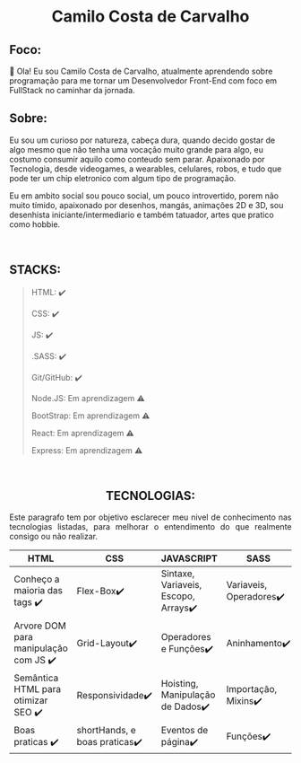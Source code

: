 <h1 align="center">Camilo Costa de Carvalho</h1>

## Foco: 
 👋 Ola! Eu sou Camilo Costa de Carvalho, atualmente aprendendo sobre programação para me tornar um Desenvolvedor Front-End com foco em FullStack no caminhar da jornada.

## Sobre:
 Eu sou um curioso por natureza, cabeça dura, quando decido gostar de algo mesmo que não tenha uma vocação muito grande para algo, eu costumo consumir aquilo como conteudo sem parar. Apaixonado por Tecnologia, desde videogames, a wearables, celulares, robos, e tudo que pode ter um chip eletronico com algum tipo de programação.
 
  Eu em ambito social sou pouco social, um pouco introvertido, porem não muito tímido, apaixonado por desenhos, mangás, animações 2D e 3D, sou desenhista iniciante/intermediario e também tatuador, artes que pratico como hobbie.
  
<br>

 ## STACKS:
 
 > HTML: :heavy_check_mark:
 > 
 > CSS: :heavy_check_mark:
 > 
 > JS: :heavy_check_mark:
 > 
 > .SASS: :heavy_check_mark:
 > 
 > Git/GitHub: :heavy_check_mark:
 > 
 > Node.JS: Em aprendizagem :warning:
 > 
 > BootStrap: Em aprendizagem :warning:
 > 
 > React: Em aprendizagem :warning:
 > 
 > Express: Em aprendizagem :warning: 

<br>

<h2 align="center">TECNOLOGIAS:</h2>

<p align="justify">Este paragrafo tem por objetivo esclarecer meu nivel de conhecimento nas tecnologias listadas, para melhorar o entendimento do que realmente consigo ou não realizar.</p>

HTML|CSS|JAVASCRIPT|SASS
| --------- | --------- | --------- | --------- |
Conheço a maioria das tags ✔️|Flex-Box✔️|Sintaxe, Variaveis, Escopo, Arrays✔️|Variaveis, Operadores✔️
Arvore DOM para manipulação com JS ✔️|Grid-Layout✔️|Operadores e Funções✔️|Aninhamento✔️
Semântica HTML para otimizar SEO ✔️|Responsividade✔️|Hoisting, Manipulação de Dados✔️|Importação, Mixins✔️
Boas praticas ✔️|shortHands, e boas praticas✔️|Eventos de página✔️|Funções✔️

<!---
CamiloCCarvalho/CamiloCCarvalho is a ✨ special ✨ repository because its `README.md` (this file) appears on your GitHub profile.
You can click the Preview link to take a look at your changes.
--->
